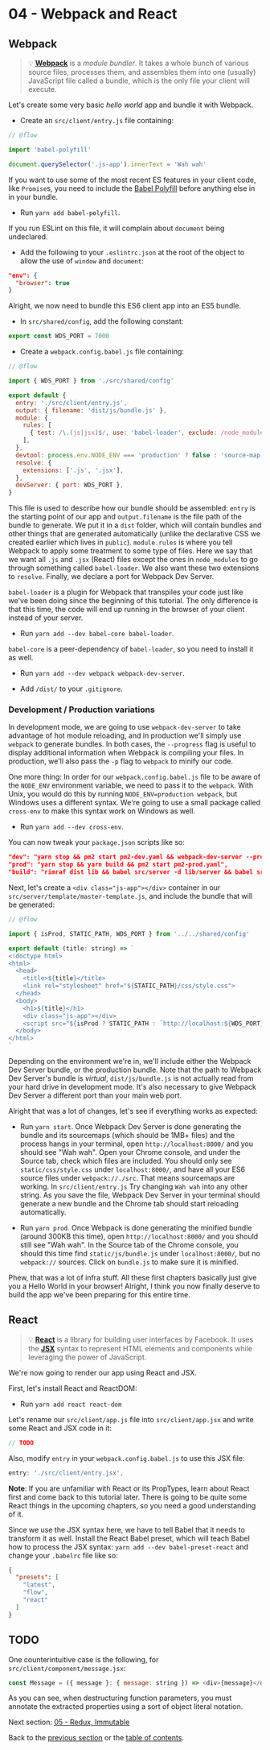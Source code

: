 # 04 - Webpack and React

## Webpack

> 💡 **[Webpack](https://webpack.github.io/)** is a *module bundler*. It takes a whole bunch of various source files, processes them, and assembles them into one (usually) JavaScript file called a bundle, which is the only file your client will execute.

Let's create some very basic *hello world* app and bundle it with Webpack.

- Create an `src/client/entry.js` file containing:

```javascript
// @flow

import 'babel-polyfill'

document.querySelector('.js-app').innerText = 'Wah wah'
```

If you want to use some of the most recent ES features in your client code, like `Promise`s, you need to include the [Babel Polyfill](https://babeljs.io/docs/usage/polyfill/) before anything else in in your bundle.

- Run `yarn add babel-polyfill`.

If you run ESLint on this file, it will complain about `document` being undeclared.

- Add the following to your `.eslintrc.json` at the root of the object to allow the use of `window` and `document`:

```json
"env": {
  "browser": true
}
```

Alright, we now need to bundle this ES6 client app into an ES5 bundle.

- In `src/shared/config`, add the following constant:

```javascript
export const WDS_PORT = 7000
```

- Create a `webpack.config.babel.js` file containing:

```javascript
// @flow

import { WDS_PORT } from './src/shared/config'

export default {
  entry: './src/client/entry.js',
  output: { filename: 'dist/js/bundle.js' },
  module: {
    rules: [
      { test: /\.(js|jsx)$/, use: 'babel-loader', exclude: /node_modules/ },
    ],
  },
  devtool: process.env.NODE_ENV === 'production' ? false : 'source-map',
  resolve: {
    extensions: ['.js', '.jsx'],
  },
  devServer: { port: WDS_PORT },
}
```

This file is used to describe how our bundle should be assembled: `entry` is the starting point of our app and `output.filename` is the file path of the bundle to generate. We put it in a `dist` folder, which will contain bundles and other things that are generated automatically (unlike the declarative CSS we created earlier which lives in `public`). `module.rules` is where you tell Webpack to apply some treatment to some type of files. Here we say that we want all `.js` and `.jsx` (React) files except the ones in `node_modules` to go through something called `babel-loader`. We also want these two extensions to `resolve`. Finally, we declare a port for Webpack Dev Server.

`babel-loader` is a plugin for Webpack that transpiles your code just like we've been doing since the beginning of this tutorial. The only difference is that this time, the code will end up running in the browser of your client instead of your server.

- Run `yarn add --dev babel-core babel-loader`.

`babel-core` is a peer-dependency of `babel-loader`, so you need to install it as well.

- Run `yarn add --dev webpack webpack-dev-server`.

- Add `/dist/` to your `.gitignore`.

### Development / Production variations

In development mode, we are going to use `webpack-dev-server` to take advantage of hot module reloading, and in production we'll simply use `webpack` to generate bundles. In both cases, the `--progress` flag is useful to display additional information when Webpack is compiling your files. In production, we'll also pass the `-p` flag to `webpack` to minify our code.

One more thing: In order for our `webpack.config.babel.js` file to be aware of the `NODE_ENV` environment variable, we need to pass it to the `webpack`. With Unix, you would do this by running `NODE_ENV=production webpack`, but Windows uses a different syntax. We're going to use a small package called `cross-env` to make this syntax work on Windows as well.

- Run `yarn add --dev cross-env`.

You can now tweak your `package.json` scripts like so:

```json
"dev": "yarn stop && pm2 start pm2-dev.yaml && webpack-dev-server --progress",
"prod": "yarn stop && yarn build && pm2 start pm2-prod.yaml",
"build": "rimraf dist lib && babel src/server -d lib/server && babel src/shared -d lib/shared && cross-env NODE_ENV=production webpack -p --progress"
```

Next, let's create a `<div class="js-app"></div>` container in our `src/server/template/master-template.js`, and include the bundle that will be generated:

```javascript
// @flow

import { isProd, STATIC_PATH, WDS_PORT } from '../../shared/config'

export default (title: string) => `
<!doctype html>
<html>
  <head>
    <title>${title}</title>
    <link rel="stylesheet" href="${STATIC_PATH}/css/style.css">
  </head>
  <body>
    <h1>${title}</h1>
    <div class="js-app"></div>
    <script src="${isProd ? STATIC_PATH : `http://localhost:${WDS_PORT}/dist`}/js/bundle.js"></script>
  </body>
</html>
`
```

Depending on the environment we're in, we'll include either the Webpack Dev Server bundle, or the production bundle. Note that the path to Webpack Dev Server's bundle is *virtual*, `dist/js/bundle.js` is not actually read from your hard drive in development mode. It's also necessary to give Webpack Dev Server a different port than your main web port.

Alright that was a lot of changes, let's see if everything works as expected:

- Run `yarn start`. Once Webpack Dev Server is done generating the bundle and its sourcemaps (which should be 1MB+ files) and the process hangs in your terminal, open `http://localhost:8000/` and you should see "Wah wah". Open your Chrome console, and under the Source tab, check which files are included. You should only see `static/css/style.css` under `localhost:8000/`, and have all your ES6 source files under `webpack://./src`. That means sourcemaps are working. In `src/client/entry.js` Try changing `Wah wah` into any other string. As you save the file, Webpack Dev Server in your terminal should generate a new bundle and the Chrome tab should start reloading automatically.

- Run `yarn prod`. Once Webpack is done generating the minified bundle (around 300KB this time), open `http://localhost:8000/` and you should still see "Wah wah". In the Source tab of the Chrome console, you should this time find `static/js/bundle.js` under `localhost:8000/`, but no `webpack://` sources. Click on `bundle.js` to make sure it is minified.

Phew, that was a lot of infra stuff. All these first chapters basically just give you a Hello World in your browser! Alright, I think you now finally deserve to build the app we've been preparing for this entire time.

## React

> 💡 **[React](https://facebook.github.io/react/)** is a library for building user interfaces by Facebook. It uses the **[JSX](https://facebook.github.io/react/docs/jsx-in-depth.html)** syntax to represent HTML elements and components while leveraging the power of JavaScript.

We're now going to render our app using React and JSX.

First, let's install React and ReactDOM:

- Run `yarn add react react-dom`

Let's rename our `src/client/app.js` file into `src/client/app.jsx` and write some React and JSX code in it:

```javascript
// TODO
```

Also, modify `entry` in your `webpack.config.babel.js` to use this JSX file:

```javascript
entry: './src/client/entry.jsx',
```

**Note**: If you are unfamiliar with React or its PropTypes, learn about React first and come back to this tutorial later. There is going to be quite some React things in the upcoming chapters, so you need a good understanding of it.

Since we use the JSX syntax here, we have to tell Babel that it needs to transform it as well.
Install the React Babel preset, which will teach Babel how to process the JSX syntax:
`yarn add --dev babel-preset-react` and change your `.babelrc` file like so:

```json
{
  "presets": [
    "latest",
    "flow",
    "react"
  ]
}
```

## TODO

One counterintuitive case is the following, for `src/client/component/message.jsx`:

```javascript
const Message = ({ message }: { message: string }) => <div>{message}</div>;
```

As you can see, when destructuring function parameters, you must annotate the extracted properties using a sort of object literal notation.

Next section: [05 - Redux, Immutable](/tutorial/05-redux-immutable)

Back to the [previous section](/tutorial/03-express-pm2) or the [table of contents](https://github.com/verekia/js-stack-from-scratch#table-of-contents).
